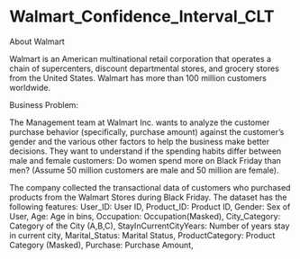# Walmart_Confidence_Interval_CLT

About Walmart

Walmart is an American multinational retail corporation that operates a chain of supercenters, discount departmental stores, and grocery stores from the United States. Walmart has more than 100 million customers worldwide.


Business Problem:

The Management team at Walmart Inc. wants to analyze the customer purchase behavior (specifically, purchase amount) against the customer’s gender and the various other factors to help the business make better decisions. They want to understand if the spending habits differ between male and female customers: Do women spend more on Black Friday than men? (Assume 50 million customers are male and 50 million are female).

The company collected the transactional data of customers who purchased products from the Walmart Stores during Black Friday. The dataset has the following features:
User_ID:	User ID,
Product_ID:	Product ID,
Gender:	Sex of User,
Age:	Age in bins,
Occupation:	Occupation(Masked),
City_Category:	Category of the City (A,B,C),
StayInCurrentCityYears:	Number of years stay in current city,
Marital_Status:	Marital Status,
ProductCategory:	Product Category (Masked),
Purchase:	Purchase Amount,

